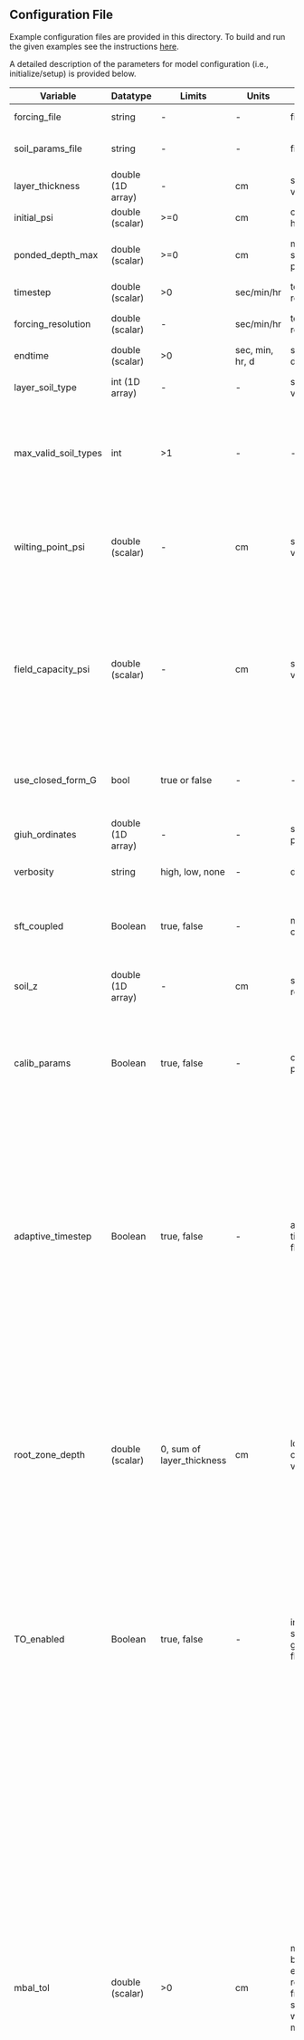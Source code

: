 ## Configuration File
Example configuration files are provided in this directory. To build and run the given examples see the instructions [here](https://github.com/NOAA-OWP/LGAR-C/blob/master/INSTALL.md#build-standalone-mode).

A detailed description of the parameters for model configuration (i.e., initialize/setup) is provided below. 


| Variable | Datatype |  Limits  | Units | Role | Process | Description |
| -------- | -------- | ------ | ----- | ---- | ------- | ----------- |
| forcing_file | string | - | - | filename | - | provides precip. and PET inputs |
| soil_params_file | string | - | - | filename | - | provides soil types with van Genuchton parameters |
| layer_thickness | double (1D array)| - | cm | state variable | - | individual layer thickness (not absolute)|
| initial_psi | double (scalar)| >=0 | cm | capillary head | - | used to initialize layers with a constant head |
| ponded_depth_max | double (scalar)| >=0 | cm | maximum surface ponding | - | the maximum amount of water unavailable for surface drainage, default is set to zero |
| timestep | double (scalar)| >0 | sec/min/hr | temporal resolution | - | timestep of the model |
| forcing_resolution | double (scalar)| - | sec/min/hr | temporal resolution | - | timestep of the forcing data. Recommended value of 3600 seconds. |
| endtime | double (scalar)| >0 | sec, min, hr, d | simulation duration | - | time at which model simulation ends |
| layer_soil_type | int (1D array) | - | - | state variable | - | layer soil type (read from the database file soil_params_file) |
| max_valid_soil_types | int | >1 | - | - | - | maximum number of valid soil types read from the file soil_params_file (default is set to 15; model not valid for soil_type = waterbody, lava, glacier, etc.) |
| wilting_point_psi | double (scalar) | - | cm | state variable | - | wilting point (the amount of water not available for plants) used in computing AET. Suggested value is 15495.0 cm, corresponding to 15 atm. |
| field_capacity_psi | double (scalar) | - | cm | state variable | - | capillary head corresponding to volumetric water content at which gravity drainage becomes slower, used in computing AET. Suggested value is 340.9 cm for most soils, corresponding to 1/3 atm, and 103.3 cm for sands, corresponding to 1/10 atm. |
| use_closed_form_G | bool | true or false | - | - | - | determines whether the numeric integral or closed form for G is used; a value of true will use the closed form. This defaults to false. |
| giuh_ordinates | double (1D array)| - | - | state parameter | - | GIUH ordinates (for giuh based surface runoff) |
| verbosity | string | high, low, none | - | debugging | - | controls IO (screen outputs and writing to disk) |
| sft_coupled | Boolean | true, false | - | model coupling | impacts hydraulic conductivity | couples LASAM to SFT. Coupling to SFT reduces hydraulic conducitivity, and hence infiltration, when soil is frozen|
| soil_z | double (1D array) | - | cm | spatial resolution | - | vertical resolution of the soil column (computational domain of the SFT model) |
| calib_params | Boolean | true, false | - | calibratable params flag | impacts soil properties | If set to true, soil `smcmax`, `smcmin`, `vg_n`, `vg_alpha`, `hydraulic_conductivity`, `field_capacity_psi`, and `ponded_depth_max` are calibrated. defualt is false. vg = van Genuchten, SMC= soil moisture content |
| adaptive_timestep | Boolean | true, false | - | adaptive timestep flag | impacts timestep | If set to true, LGAR will use an internal adaptive timestep, and the above timestep is used as a minimum timestep (recommended value of 300 seconds). The adaptive timestep will never be larger than the forcing resolution. If set to false, LGAR will use the above specified timestep as a fixed timestep. Testing indicates that setting this value to true substantially decreases runtime while negligibly changing the simulation. We recommend this to be set to true. |
| root_zone_depth | double (scalar) | 0, sum of layer_thickness | cm | lower depth of roots in vadose zone | AET | This will be the region of soil, extending downward from the surface, from which AET will be extracted when the model is run in LGARTO mode (i.e. when TO_enabled is true). In LGAR mode, this parameter is not used and AET is simply extracted from the top most wetting front. If TO_enabled is true, then this must be specified, otherwise it does not have to be. |
| TO_enabled | Boolean | true, false | - | incorporate shallow groundwater flag | affects recharge and AET | If set to true, a muiltilayer version of the Talbot-Ogden recharge model will be used to simulate both positive and negative recharge, establishing the presence of a shallow water table. When this is set to true, we can say the model is running in LGARTO mode, otherwise we say it is running in LGAR mode. |
| mbal_tol | double (scalar) | >0 | cm | mass balance error resulting from a substep that will trigger a model crash | mass balance accounting | If the mass balance error is greater than this number in a single substep, then the model will abort. Global mass balance errors over the course of year long simulations (i.e. the sum of all mass balance errors over the course of a long simulation) tend to be small in LGAR mode, where a value greater than 1E-4 cm tends to be rare, occuring less than 1 in 10000 prameter sets. In LGARTO mode, global mass balance errors greater than 1E-4 cm seem to occur about 2 percent of the time and apparently errors with magnitudes greater than 1E-1 ocurr about once in 10000 parameter sets. LGAR and LGARTO in theory should both be mass conservative, however the presence of unlikely but possible edge cases can cause mass balance errors. While the model will usually converge with a small mbal_tol value, if general convergence is desired across a large number of parameter sets / forcing datasets, then we recommend that this value is not specified and therefore the default value of 1E1cm will be used. |
